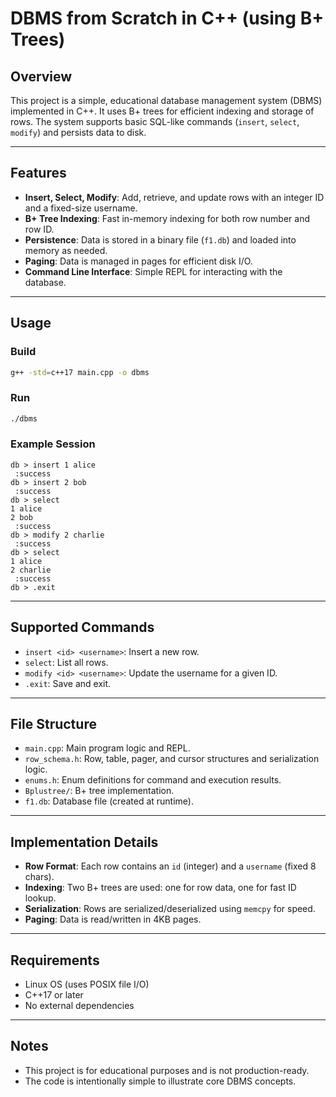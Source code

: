 # DBMS from Scratch in C++ (using B+ Trees)

## Overview
This project is a simple, educational database management system (DBMS) implemented in C++. It uses B+ trees for efficient indexing and storage of rows. The system supports basic SQL-like commands (`insert`, `select`, `modify`) and persists data to disk.

---

## Features
- **Insert, Select, Modify**: Add, retrieve, and update rows with an integer ID and a fixed-size username.
- **B+ Tree Indexing**: Fast in-memory indexing for both row number and row ID.
- **Persistence**: Data is stored in a binary file (`f1.db`) and loaded into memory as needed.
- **Paging**: Data is managed in pages for efficient disk I/O.
- **Command Line Interface**: Simple REPL for interacting with the database.

---

## Usage

### Build
```bash
g++ -std=c++17 main.cpp -o dbms
```

### Run
```bash
./dbms
```

### Example Session
```
db > insert 1 alice
 :success
db > insert 2 bob
 :success
db > select
1 alice
2 bob
 :success
db > modify 2 charlie
 :success
db > select
1 alice
2 charlie
 :success
db > .exit
```

---

## Supported Commands
- `insert <id> <username>`: Insert a new row.
- `select`: List all rows.
- `modify <id> <username>`: Update the username for a given ID.
- `.exit`: Save and exit.

---

## File Structure
- `main.cpp`: Main program logic and REPL.
- `row_schema.h`: Row, table, pager, and cursor structures and serialization logic.
- `enums.h`: Enum definitions for command and execution results.
- `Bplustree/`: B+ tree implementation.
- `f1.db`: Database file (created at runtime).

---

## Implementation Details
- **Row Format**: Each row contains an `id` (integer) and a `username` (fixed 8 chars).
- **Indexing**: Two B+ trees are used: one for row data, one for fast ID lookup.
- **Serialization**: Rows are serialized/deserialized using `memcpy` for speed.
- **Paging**: Data is read/written in 4KB pages.

---

## Requirements
- Linux OS (uses POSIX file I/O)
- C++17 or later
- No external dependencies

---

## Notes
- This project is for educational purposes and is not production-ready.
- The code is intentionally simple to illustrate core DBMS concepts.